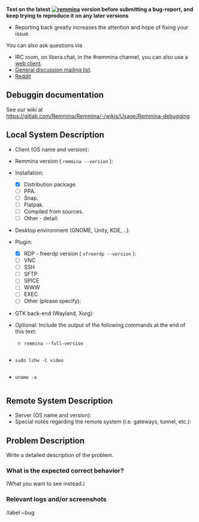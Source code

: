 **Test on the latest [![remmina](https://snapcraft.io//remmina/badge.svg)](https://snapcraft.io/remmina) version before submitting a bug-report, and keep trying to reproduce it on any later versions**
* Reporting back greatly increases the attention and hope of fixing your issue.

You can also ask questions via
* IRC room, on libera.chat, in the #remmina channel, you can also use a [web client](https://web.libera.chat/?nick=remminer|?#remmina).
* [General discussion mailing list](https://lists.remmina.org/listinfo/users).
* [Reddit](https://reddit.com/r/Remmina)

## Debuggin documentation

See our wiki at https://gitlab.com/Remmina/Remmina/-/wikis/Usage/Remmina-debugging

## Local System Description

* Client (OS name and version):
* Remmina version ( ```remmina --version``` ):
* Installation:
  - [X] Distribution package.
  - [ ] PPA.
  - [ ] Snap.
  - [ ] Flatpak.
  - [ ] Compiled from sources.
  - [ ] Other - detail:
* Desktop environment (GNOME, Unity, KDE, ..):
* Plugin:
  - [X] RDP - freerdp version ( ```xfreerdp --version``` ):
  - [ ] VNC
  - [ ] SSH
  - [ ] SFTP
  - [ ] SPICE
  - [ ] WWW
  - [ ] EXEC
  - [ ] Other (please specify):
* GTK back-end (Wayland, Xorg):
* Optional: Include the output of the following commands at the end of this text:

  - `remmina --full-version`

<!-- ( Paste after the `shell` line ) -->
```shell

```

  - `sudo lshw -C video`

<!-- ( Paste after the `shell` line ) -->
```shell

```

  - `uname -a`

<!-- ( Paste after the `shell` line ) -->
```shell

```

## Remote System Description

* Server (OS name and version):
* Special notes regarding the remote system (i.e. gateways, tunnel, etc.):

## Problem Description

Write a detailed description of the problem.

### What is the expected correct behavior?

(What you want to see instead.)


### Relevant logs and/or screenshots

<!-- (Paste any relevant logs - please use code blocks (```) to format ```console output, logs, and code``` as it's very hard to read otherwise.) -->

/label ~bug
